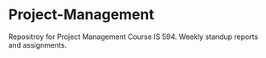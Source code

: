 # Project-Management
Repositroy for Project Management Course IS 594.
Weekly standup reports and assignments.
